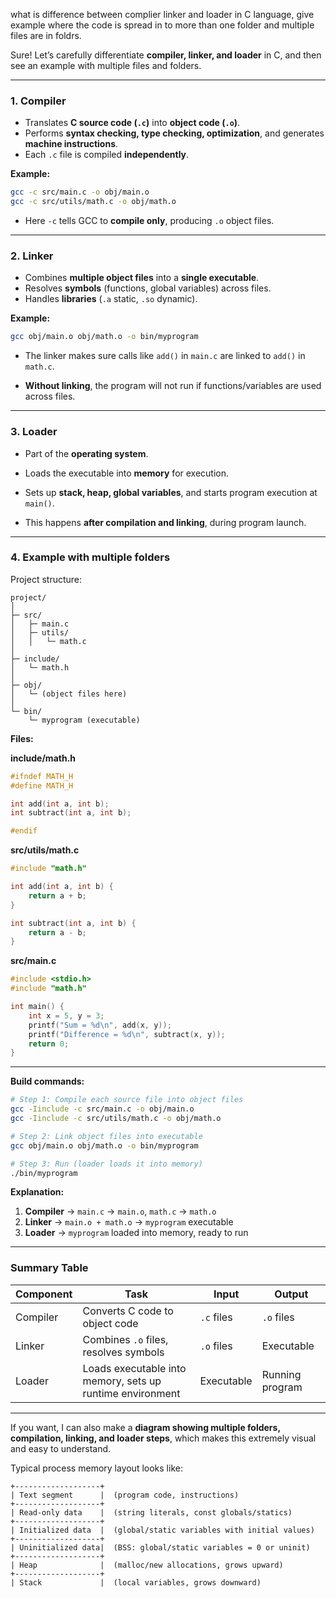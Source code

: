 what is difference between complier linker and loader in C language, give example where the code is spread in to more than one folder and multiple files are in foldrs.

Sure! Let’s carefully differentiate **compiler, linker, and loader** in C, and then see an example with multiple files and folders.

---

### **1. Compiler**

* Translates **C source code (`.c`)** into **object code (`.o`)**.
* Performs **syntax checking, type checking, optimization**, and generates **machine instructions**.
* Each `.c` file is compiled **independently**.

**Example:**

```bash
gcc -c src/main.c -o obj/main.o
gcc -c src/utils/math.c -o obj/math.o
```

* Here `-c` tells GCC to **compile only**, producing `.o` object files.

---

### **2. Linker**

* Combines **multiple object files** into a **single executable**.
* Resolves **symbols** (functions, global variables) across files.
* Handles **libraries** (`.a` static, `.so` dynamic).

**Example:**

```bash
gcc obj/main.o obj/math.o -o bin/myprogram
```

* The linker makes sure calls like `add()` in `main.c` are linked to `add()` in `math.c`.

* **Without linking**, the program will not run if functions/variables are used across files.

---

### **3. Loader**

* Part of the **operating system**.

* Loads the executable into **memory** for execution.

* Sets up **stack, heap, global variables**, and starts program execution at `main()`.

* This happens **after compilation and linking**, during program launch.

---

### **4. Example with multiple folders**

Project structure:

```
project/
│
├─ src/
│   ├─ main.c
│   ├─ utils/
│   │   └─ math.c
│
├─ include/
│   └─ math.h
│
├─ obj/
│   └─ (object files here)
│
└─ bin/
    └─ myprogram (executable)
```

**Files:**

**include/math.h**

```c
#ifndef MATH_H
#define MATH_H

int add(int a, int b);
int subtract(int a, int b);

#endif
```

**src/utils/math.c**

```c
#include "math.h"

int add(int a, int b) {
    return a + b;
}

int subtract(int a, int b) {
    return a - b;
}
```

**src/main.c**

```c
#include <stdio.h>
#include "math.h"

int main() {
    int x = 5, y = 3;
    printf("Sum = %d\n", add(x, y));
    printf("Difference = %d\n", subtract(x, y));
    return 0;
}
```

---

**Build commands:**

```bash
# Step 1: Compile each source file into object files
gcc -Iinclude -c src/main.c -o obj/main.o
gcc -Iinclude -c src/utils/math.c -o obj/math.o

# Step 2: Link object files into executable
gcc obj/main.o obj/math.o -o bin/myprogram

# Step 3: Run (loader loads it into memory)
./bin/myprogram
```

**Explanation:**

1. **Compiler** → `main.c` → `main.o`, `math.c` → `math.o`
2. **Linker** → `main.o + math.o` → `myprogram` executable
3. **Loader** → `myprogram` loaded into memory, ready to run

---

### **Summary Table**

| Component | Task                                                      | Input      | Output          |
| --------- | --------------------------------------------------------- | ---------- | --------------- |
| Compiler  | Converts C code to object code                            | `.c` files | `.o` files      |
| Linker    | Combines `.o` files, resolves symbols                     | `.o` files | Executable      |
| Loader    | Loads executable into memory, sets up runtime environment | Executable | Running program |

---

If you want, I can also make a **diagram showing multiple folders, compilation, linking, and loader steps**, which makes this extremely visual and easy to understand.




Typical process memory layout looks like:

```
+-------------------+
| Text segment      |  (program code, instructions)
+-------------------+
| Read-only data    |  (string literals, const globals/statics)
+-------------------+
| Initialized data  |  (global/static variables with initial values)
+-------------------+
| Uninitialized data|  (BSS: global/static variables = 0 or uninit)
+-------------------+
| Heap              |  (malloc/new allocations, grows upward)
+-------------------+
| Stack             |  (local variables, grows downward)
